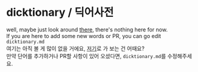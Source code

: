 # dicktionary / 딕어사전
well, maybe just look around [there](https://annyeong-one.github.io/Dicktionary/), there's nothing here for now. \
If you are here to add some new words or PR, you can go edit `dicktionary.md` \
여기는 아직 볼 게 많이 없을 거에요, [저기](https://annyeong-one.github.io/Dicktionary/)로 가 보는 건 어때요? \
만약 단어를 추가하거나 PR할 사항이 있어 오셨다면, `dicktionary.md`를 수정해주세요.
